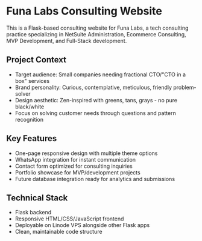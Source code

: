 <!-- Use this file to provide workspace-specific custom instructions to Copilot. For more details, visit https://code.visualstudio.com/docs/copilot/copilot-customization#_use-a-githubcopilotinstructionsmd-file -->

# Funa Labs Consulting Website

This is a Flask-based consulting website for Funa Labs, a tech consulting practice specializing in NetSuite Administration, Ecommerce Consulting, MVP Development, and Full-Stack development.

## Project Context
- Target audience: Small companies needing fractional CTO/"CTO in a box" services
- Brand personality: Curious, contemplative, meticulous, friendly problem-solver
- Design aesthetic: Zen-inspired with greens, tans, grays - no pure black/white
- Focus on solving customer needs through questions and pattern recognition

## Key Features
- One-page responsive design with multiple theme options
- WhatsApp integration for instant communication
- Contact form optimized for consulting inquiries
- Portfolio showcase for MVP/development projects
- Future database integration ready for analytics and submissions

## Technical Stack
- Flask backend
- Responsive HTML/CSS/JavaScript frontend
- Deployable on Linode VPS alongside other Flask apps
- Clean, maintainable code structure
